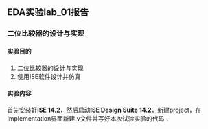 ## EDA实验lab_01报告

### 二位比较器的设计与实现

#### 实验目的

1. 二位比较器的设计与实现
2. 使用ISE软件设计并仿真

#### 实验内容

   首先安装好**ISE 14.2**，然后启动**ISE Design Suite 14.2**，新建project，在Implementation界面新建.v文件并写好本次试验实验的代码：

```

```

